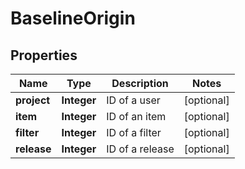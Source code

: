 
# BaselineOrigin

## Properties
Name | Type | Description | Notes
------------ | ------------- | ------------- | -------------
**project** | **Integer** | ID of a user |  [optional]
**item** | **Integer** | ID of an item |  [optional]
**filter** | **Integer** | ID of a filter |  [optional]
**release** | **Integer** | ID of a release |  [optional]



